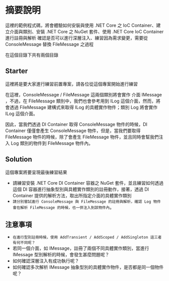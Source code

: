 # 摘要說明

這裡的範例程式碼，將會體驗如何安裝與使用 .NET Core  之 IoC Container、建立介面與類別、安裝 .NET Core  之 NuGet 套件、使用 .NET Core  IoC Container 進行註冊與解析
確認是否可以進行深層注入、練習因為需求變更，需要從 ConsoleMessage 替換 FileMessage 之過程

在這個目錄下共有兩個目錄

## Starter

這裡將是要大家進行練習前置專案，請各位從這個專案開始進行練習

在這裡，ConsoleMessage / FileMessage 這兩個類別將會實作 介面 IMessage ，不過，在 FileMessage 類別中，我們也會參考用到 ILog 這個介面，然而，將會透過 FileMessage 建構式來取得 ILog 的具體實作物件；類別 Log 將會實作 ILog 這個介面。

因此，當我們透過 DI Container 取得 ConsoleMessage 物件的時候，DI Container 僅僅會產生 ConsoleMessage 物件，但是，當我們要取得 FileMessage 物件的時候，除了會產生 FileMessage 物件，並且同時會幫我們注入 Log 類別的物件到 FileMessage 物件內。

## Solution

這個專案將要呈現最後練習結果

* 請練習安裝 .NET Core  DI Container 容器之 NuGet 套件，並且練習如何透過這個 DI 容器進行抽象型別與具體實作類別的註冊動作，接著，透過 DI Container 提供的解析方法，取出所指定介面的具體實作類別
* `請分別嘗試進行 ConsoleMessage 與 FileMessage 的註冊與解析，確認 Log 物件會在解析 FileMessage 的時候，也一併注入到該物件內`。

## 注意事項

* `在進行型別註冊時候，使用 AddTransient / AddScoped / AddSingleton 這三者有何不同呢？`
* 若同一個介面，如 IMessage，註冊了兩個不同具體實作類別，當進行 IMessage 型別解析的時候，會發生甚麼問題呢？
* 如何確認深層注入有成功執行呢？
* 如何確認多次解析 IMessage 抽象型別的具體實作物件，是否都是同一個物件呢？
